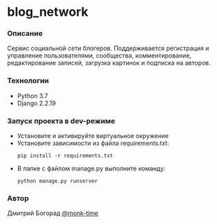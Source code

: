 # blog_network
### Описание
Сервис социальной сети блогеров. Поддерживается регистрация и управление пользователями, сообщества, комментирование, редактирование записей, загрузка картинок и подписка на авторов.
### Технологии
- Python 3.7
- Django 2.2.19
### Запуск проекта в dev-режиме
- Установите и активируйте виртуальное окружение
- Установите зависимости из файла requirements.txt:
    ```
    pip install -r requirements.txt
    ```
- В папке с файлом manage.py выполните команду:
    ```
    python manage.py runserver
    ```
### Автор
Дмитрий Богорад [@monk-time](https://github.com/monk-time)
